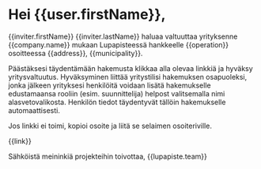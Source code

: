 # Hei {{user.firstName}},

{{inviter.firstName}} {{inviter.lastName}} haluaa valtuuttaa yrityksenne {{company.name}} mukaan Lupapisteessä hankkeelle {{operation}} osoitteessa {{address}}, {{municipality}}.

Päästäksesi täydentämään hakemusta klikkaa alla olevaa linkkiä ja hyväksy yritysvaltuutus. Hyväksyminen liittää yritystilisi hakemuksen osapuoleksi, jonka jälkeen yrityksesi henkilöitä voidaan lisätä hakemukselle edustamaansa rooliin (esim. suunnittelija) helpost valitsemalla nimi alasvetovalikosta. Henkilön tiedot täydentyvät tällöin hakemukselle automaattisesti.

Jos linkki ei toimi, kopioi osoite ja liitä se selaimen osoiteriville.

{{link}}

Sähköistä meininkiä projekteihin toivottaa,
{{lupapiste.team}}